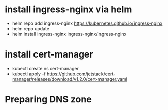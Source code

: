 # install ingress-nginx via helm
- helm repo add ingress-nginx https://kubernetes.github.io/ingress-nginx
- helm repo update
- helm install ingress-nginx ingress-nginx/ingress-nginx

# install cert-manager
- kubectl create ns cert-manager
- kubectl apply -f https://github.com/jetstack/cert-manager/releases/download/v1.2.0/cert-manager.yaml

# Preparing DNS zone
